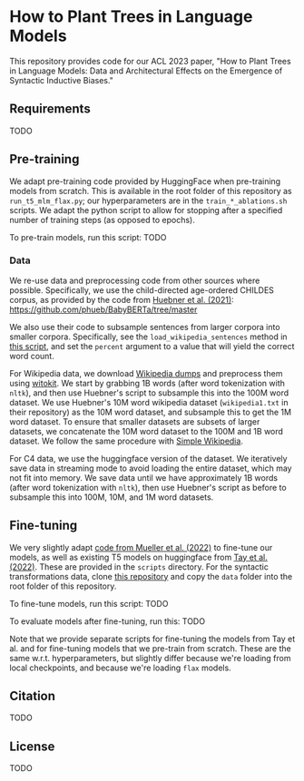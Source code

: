 # How to Plant Trees in Language Models
This repository provides code for our ACL 2023 paper, "How to Plant Trees in Language Models: Data and Architectural Effects on the Emergence of Syntactic Inductive Biases."

## Requirements
TODO

## Pre-training
We adapt pre-training code provided by HuggingFace when pre-training models from scratch. This is available in the root folder of this repository as `run_t5_mlm_flax.py`; our hyperparameters are in the `train_*_ablations.sh` scripts. We adapt the python script to allow for stopping after a specified number of training steps (as opposed to epochs).

To pre-train models, run this script:
TODO

###  Data
We re-use data and preprocessing code from other sources where possible. Specifically, we use the child-directed age-ordered CHILDES corpus, as provided by the code from [Huebner et al. (2021)](https://aclanthology.org/2021.conll-1.49/): https://github.com/phueb/BabyBERTa/tree/master

We also use their code to subsample sentences from larger corpora into smaller corpora. Specifically, see the `load_wikipedia_sentences` method in [this script](https://github.com/phueb/BabyBERTa/blob/dae23f7a968158636f6143e98062e8102902eb4a/babyberta/io.py#L83), and set the `percent` argument to a value that will yield the correct word count.

For Wikipedia data, we download [Wikipedia dumps](https://dumps.wikimedia.org) and preprocess them using [witokit](https://github.com/akb89/witokit). We start by grabbing 1B words (after word tokenization with `nltk`), and then use Huebner's script to subsample this into the 100M word dataset. We use Huebner's 10M word wikipedia dataset (`wikipedia1.txt` in their repository) as the 10M word dataset, and subsample this to get the 1M word dataset. To ensure that smaller datasets are subsets of larger datasets, we concatenate the 10M word dataset to the 100M and 1B word dataset. We follow the same procedure with [Simple Wikipedia](https://dumps.wikimedia.org/simplewiki/).

For C4 data, we use the huggingface version of the dataset. We iteratively save data in streaming mode to avoid loading the entire dataset, which may not fit into memory. We save data until we have approximately 1B words (after word tokenization with `nltk`), then use Huebner's script as before to subsample this into 100M, 10M, and 1M word datasets.

## Fine-tuning
We very slightly adapt [code from Mueller et al. (2022)](https://github.com/sebschu/multilingual-transformations) to fine-tune our models, as well as existing T5 models on huggingface from [Tay et al. (2022)](https://arxiv.org/abs/2109.10686). These are provided in the `scripts` directory. For the syntactic transformations data, clone [this repository](https://github.com/sebschu/multilingual-transformations) and copy the `data` folder into the root folder of this repository.

To fine-tune models, run this script:
TODO

To evaluate models after fine-tuning, run this:
TODO

Note that we provide separate scripts for fine-tuning the models from Tay et al. and for fine-tuning models that we pre-train from scratch. These are the same w.r.t. hyperparameters, but slightly differ because we're loading from local checkpoints, and because we're loading `flax` models.

## Citation
TODO

## License
TODO
